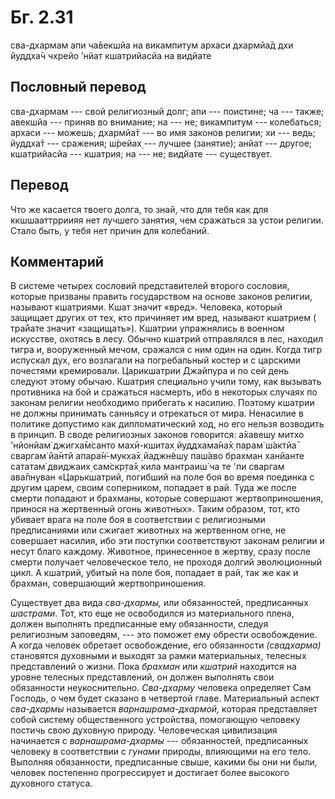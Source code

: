 # Бг. 2.31

сва-дхармам апи ча̄векшйа
на викампитум архаси
дхармйа̄д дхи йуддха̄ч чхрейо ’нйат
кшатрийасйа на видйате

## Пословный перевод

сва-дхармам --- свой религиозный долг; апи --- поистине; ча --- также;
авекшйа --- приняв во внимание; на --- не; викампитум --- колебаться;
архаси --- можешь; дхармйа̄т --- во имя законов религии; хи --- ведь;
йуддха̄т --- сражения; ш́рейах̣ --- лучшее (занятие); анйат --- другое;
кшатрийасйа --- кшатрия; на --- не; видйате --- существует.

## Перевод

Что же касается твоего долга, то знай, что для тебя как для
ккшшааттрриияя нет лучшего занятия, чем сражаться за устои религии.
Стало быть, у тебя нет причин для колебаний.

## Комментарий

В системе четырех сословий представителей второго сословия, которые
призваны править государством на основе законов религии, называют
кшатриями. Кшат значит «вред». Человека, который защищает других от тех,
кто причиняет им вред, называют кшатрием ( тра̄йате значит «защищать»).
Кшатрии упражнялись в военном искусстве, охотясь в лесу. Обычно кшатрий
отправлялся в лес, находил тигра и, вооруженный мечом, сражался с ним
один на один. Когда тигр испускал дух, его возлагали на погребальный
костер и с царскими почестями кремировали. Царикшатрии Джайпура и по сей
день следуют этому обычаю. Кшатрия специально учили тому, как вызывать
противника на бой и сражаться насмерть, ибо в некоторых случаях по
законам религии необходимо прибегать к насилию. Поэтому кшатрии не
должны принимать санньясу и отрекаться от мира. Ненасилие в политике
допустимо как дипломатический ход, но его нельзя возводить в принцип. В
своде религиозных законов говорится: а̄хавешу митхо 'нйонйам̇ джигха̄м̇санто
махӣ-кшитах̣ йуддхама̄на̄х̣ парам̇ ш́актйа̄ сваргам̇ йа̄нтй апара̄н̇-мукха̄х̣
йаджн̃ешу паш́аво брахман ханйанте сататам̇ двиджаих̣ сам̇скр̣та̄х̣ кила
мантраиш́ ча те 'пи сваргам ава̄пнуван «Царькшатрий, погибший на поле боя
во время поединка с другим царем, своим соперником, попадает в рай. Туда
же после смерти попадают и брахманы, которые совершают жертвоприношения,
принося на жертвенный огонь животных». Таким образом, тот, кто убивает
врага на поле боя в соответствии с религиозными предписаниями или
сжигает животных на жертвенном огне, не совершает насилия, ибо эти
поступки соответствуют законам религии и несут благо каждому. Животное,
принесенное в жертву, сразу после смерти получает человеческое тело, не
проходя долгий эволюционный цикл. А кшатрий, убитый на поле боя,
попадает в рай, так же как и брахман, совершающий жертвоприношения.

Существует два вида *сва-дхармы,* или обязанностей, предписанных
*шастрами*. Тот, кто еще не освободился из материального плена, должен
выполнять предписанные ему обязанности, следуя религиозным заповедям,
--- это поможет ему обрести освобождение. А когда человек обретает
освобождение, его обязанности *(свадхарма)* становятся духовными и
выходят за рамки материальных, телесных представлений о жизни. Пока
*брахман* или *кшатрий* находится на уровне телесных представлений, он
должен выполнять свои обязанности неукоснительно. *Сва-дхарму* человека
определяет Сам Господь, о чем будет сказано в четвертой главе.
Материальный аспект *сва-дхармы* называется *варнашрама-дхармой,*
которая представляет собой систему общественного устройства, помогающую
человеку постичь свою духовную природу. Человеческая цивилизация
начинается с *варнашрама-дхармы* --- обязанностей, предписанных человеку
в соответствии с *гунами* природы, влияющими на его тело. Выполняя
обязанности, предписанные свыше, какими бы они ни были, человек
постепенно прогрессирует и достигает более высокого духовного статуса.

